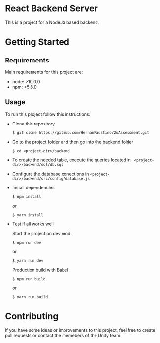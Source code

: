 # React Backend Server

This is a project for a NodeJS based backend.

# Getting Started

## Requirements

Main requirements for this project are:

- node: >10.0.0
- npm: >5.8.0

## Usage
To run this project follow this instructions:

* Clone this repository
    ```
    $ git clone https://github.com/HernanFaustino/2uAssessment.git
    ```
* Go to the project folder and then go into the backend folder
    ```
    $ cd <project-dir>/backend
    ```
* To create the needed table, execute the queries located in ```
  <project-dir>/backend/sql/db.sql```
* Configure the database conections in ```<project-dir>/backend/src/config/database.js```
* Install dependencies

    ```
    $ npm install
    ```
    or
    ```
    $ yarn install
    ```
  

* Test if all works well
  
  Start the project on dev mod.

  ```
  $ npm run dev
  ```
  or
  ```
  $ yarn run dev
  ```
  
  Production build with Babel
  
  ```
  $ npm run build
  ```
  or
  ```
  $ yarn run build
  ```

# Contributing
If you have some ideas or improvements to this project, feel free to create pull requests or contact the memebers of the Unity team.


